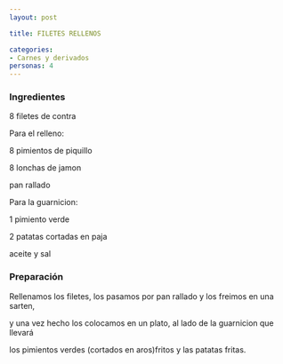 ```yaml
---
layout: post

title: FILETES RELLENOS

categories:
- Carnes y derivados
personas: 4 
---
```

<h3>Ingredientes</h3>
8 filetes de contra

Para el relleno:

8 pimientos de piquillo

8 lonchas de jamon

pan rallado

Para la guarnicion:

1 pimiento verde

2 patatas cortadas en paja

aceite y sal

<h3>Preparación</h3>
Rellenamos los filetes, los pasamos por pan rallado y los freimos en una sarten,

y una vez hecho los colocamos en un plato, al lado de la guarnicion que llevará

los pimientos verdes (cortados en aros)fritos y las patatas fritas.